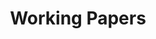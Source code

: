 ---
type: "working-papers"
title: "Working Papers"
# date: 2014-07-01T14:00:00-06:00
# lastmod: 2022-02-28T15:37:00-06:00
---